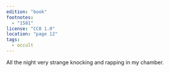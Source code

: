 ```yaml
---
edition: "book"
footnotes:
  - "1581"
license: "CC0 1.0"
location: "page 12"
tags:
  - occult
---
```

All the night very strange knocking and rapping in
my chamber.
